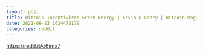 ```yaml
--- 
layout: post 
title: Bitcoin Incentivizes Green Energy | Kevin O'Leary | Bitcoin Magazine Podcast Clips 
date: 2021-06-23 1624472179 
categories: reddit 
--- 
```

https://redd.it/o6imx7